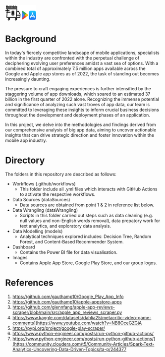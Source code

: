 <img src="https://github.com/Michaelwwk/appStoreAnalytics/blob/main/images/allLogosCombined.png" width="100" height="50">

# Background
In today's fiercely competitive landscape of mobile applications, specialists within the industry are confronted with the perpetual challenge of deciphering evolving user preferences amidst a vast sea of options. With a combined total of approximately 7.5 million apps available across the Google and Apple app stores as of 2022, the task of standing out becomes increasingly daunting. 

The pressure to craft engaging experiences is further intensified by the staggering volume of app downloads, which soared to an estimated 37 billion in the first quarter of 2022 alone. Recognizing the immense potential and significance of analyzing such vast troves of app data, our team is committed to leveraging these insights to inform crucial business decisions throughout the development and deployment phases of an application. 

In this project, we delve into the methodologies and findings derived from our comprehensive analysis of big app data, aiming to uncover actionable insights that can drive strategic direction and foster innovation within the mobile app industry. 

# Directory
The folders in this repository are described as follows:

- Workflows (.github/workflows)
  - This folder include all .yml files which interacts with GitHub Actions to activate the respective workflows.
- Data Sources (dataSources)
  - Data sources are obtained from point 1 & 2 in reference list below.
- Data Wrangling (dataWrangling)
  - Scripts in this folder carried out steps such as data cleaning (e.g. null values and non-English words removal), data prepatory work for text analytics, and exploratory data analysis.
- Data Modelling (models)
  - Analytical techniques explored includes: Decision Tree, Random Forest, and Content-Based Recommender System.
- Dashboard
  - Contains the Power BI file for data visualisation.
- Images
  - Contains Apple App Store, Google Play Store, and our group logos.

# References
1. https://github.com/gauthamp10/Google_Play_App_Info 
2. https://github.com/gauthamp10/apple-appstore-apps
3. https://github.com/glennfang/apple-app-reviews-scraper/blob/main/src/apple_app_reviews_scraper.py
4. https://www.kaggle.com/datasets/dahlia25/metacritic-video-game-comments](https://www.youtube.com/watch?v=NB8OceGZGjA
5. https://pypi.org/project/google-play-scraper/
6. https://www.python-engineer.com/posts/run-python-github-actions/
7. https://www.python-engineer.com/posts/run-python-github-actions/](https://community.cloudera.com/t5/Community-Articles/Spark-Text-Analytics-Uncovering-Data-Driven-Topics/ta-p/244377
